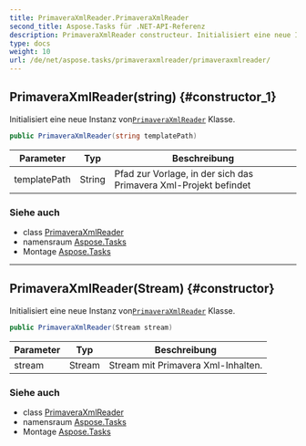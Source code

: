 ```yaml
---
title: PrimaveraXmlReader.PrimaveraXmlReader
second_title: Aspose.Tasks für .NET-API-Referenz
description: PrimaveraXmlReader constructeur. Initialisiert eine neue Instanz vonPrimaveraXmlReader Klasse.
type: docs
weight: 10
url: /de/net/aspose.tasks/primaveraxmlreader/primaveraxmlreader/
---
```

## PrimaveraXmlReader(string) {#constructor_1}

Initialisiert eine neue Instanz von[`PrimaveraXmlReader`](../) Klasse.

```csharp
public PrimaveraXmlReader(string templatePath)
```

| Parameter | Typ | Beschreibung |
| --- | --- | --- |
| templatePath | String | Pfad zur Vorlage, in der sich das Primavera Xml-Projekt befindet |

### Siehe auch

* class [PrimaveraXmlReader](../)
* namensraum [Aspose.Tasks](../../primaveraxmlreader/)
* Montage [Aspose.Tasks](../../../)

---

## PrimaveraXmlReader(Stream) {#constructor}

Initialisiert eine neue Instanz von[`PrimaveraXmlReader`](../) Klasse.

```csharp
public PrimaveraXmlReader(Stream stream)
```

| Parameter | Typ | Beschreibung |
| --- | --- | --- |
| stream | Stream | Stream mit Primavera Xml-Inhalten. |

### Siehe auch

* class [PrimaveraXmlReader](../)
* namensraum [Aspose.Tasks](../../primaveraxmlreader/)
* Montage [Aspose.Tasks](../../../)


